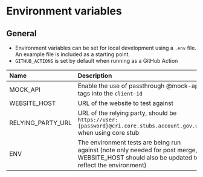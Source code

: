 # Environment variables

## General

- Environment variables can be set for local development using a `.env` file. An example file is included as a starting point.
- `GITHUB_ACTIONS` is set by default when running as a GitHub Action

| Name              | Description                                                                                                                                   | Default               |
| :---------------- | :-------------------------------------------------------------------------------------------------------------------------------------------- | :-------------------- |
| MOCK_API          | Enable the use of passthrough @mock-api tags into the `client-id`                                                                             | true                  |
| WEBSITE_HOST      | URL of the website to test against                                                                                                            | http://localhost:5090 |
| RELYING_PARTY_URL | URL of the relying party, should be `https://user:{password}@cri.core.stubs.account.gov.uk` when using core stub                              | http://example.net    |
| ENV               | The environment tests are being run against (note only needed for post merge, WEBSITE_HOST should also be updated to reflect the environment) | dev                   |
